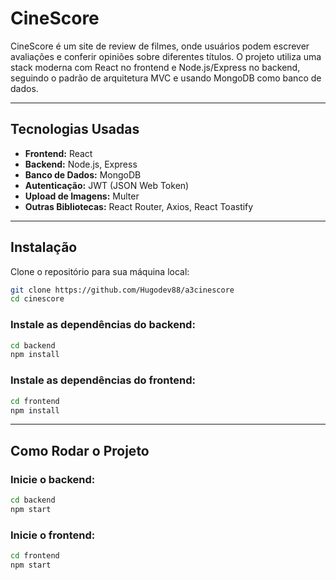 # CineScore

CineScore é um site de review de filmes, onde usuários podem escrever avaliações e conferir opiniões sobre diferentes títulos. O projeto utiliza uma stack moderna com React no frontend e Node.js/Express no backend, seguindo o padrão de arquitetura MVC e usando MongoDB como banco de dados.

---

## Tecnologias Usadas

- **Frontend:** React
- **Backend:** Node.js, Express
- **Banco de Dados:** MongoDB
- **Autenticação:** JWT (JSON Web Token)
- **Upload de Imagens:** Multer
- **Outras Bibliotecas:** React Router, Axios, React Toastify

---

## Instalação

Clone o repositório para sua máquina local:

```bash
git clone https://github.com/Hugodev88/a3cinescore
cd cinescore
```

### Instale as dependências do backend:
```bash
cd backend
npm install
```
### Instale as dependências do frontend:
```bash
cd frontend
npm install
```
---

## Como Rodar o Projeto

### Inicie o backend:

```bash
cd backend
npm start
```

### Inicie o frontend:
```bash
cd frontend
npm start
```
